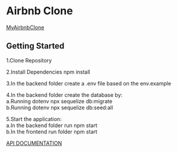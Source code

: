 <h1>Airbnb Clone</h1>

[MyAirbnbClone](https://airbnb-api-project.herokuapp.com/)
<h2>Getting Started</h2>

1.Clone Repository

2.Install Dependencies npm install

3.In the backend folder create a .env file based on the env.example

4.In the backend folder create the database by:<br>
        a.Running dotenv npx sequelize db:migrate<br>
        b.Running dotenv npx sequelize db:seed:all
    
5.Start the application:<br>
    a.In the backend folder run npm start<br>
    b.In the frontend run folder npm start

[API DOCUMENTATION](https://github.com/Micodlr/AirBnB/wiki/API-DOCUMENTATION)

